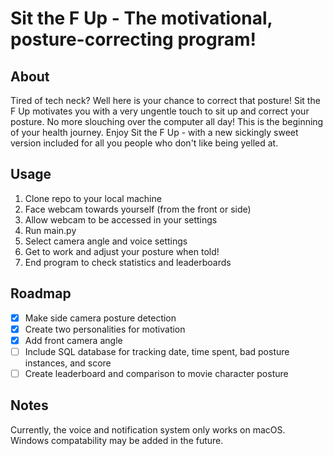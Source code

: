 # Sit the F Up - The motivational, posture-correcting program!
## About
Tired of tech neck? Well here is your chance to correct that posture! Sit the F Up motivates you with a very ungentle touch to sit up and correct your posture. No more slouching over the computer all day! This is the beginning of your health journey. Enjoy Sit the F Up - with a new sickingly sweet version included for all you people who don't like being yelled at.


## Usage
1. Clone repo to your local machine
2. Face webcam towards yourself (from the front or side)
3. Allow webcam to be accessed in your settings
4. Run main.py
5. Select camera angle and voice settings
6. Get to work and adjust your posture when told!
7. End program to check statistics and leaderboards 

## Roadmap
- [x] Make side camera posture detection
- [x] Create two personalities for motivation
- [x] Add front camera angle
- [ ] Include SQL database for tracking date, time spent, bad posture instances, and score
- [ ] Create leaderboard and comparison to movie character posture

## Notes
Currently, the voice and notification system only works on macOS. Windows compatability may be added in the future.



